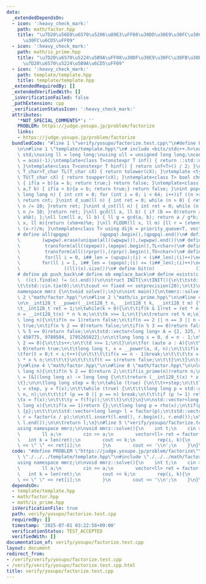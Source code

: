 ```yaml
---
data:
  _extendedDependsOn:
  - icon: ':heavy_check_mark:'
    path: math/factor.hpp
    title: "\u7D20\u56E0\u6570\u5206\u89E3\uFF08\u30DD\u30E9\u30FC\u30C9\u30FB\u30ED\
      \u30FC\u6CD5\uFF09"
  - icon: ':heavy_check_mark:'
    path: math/is_prime.hpp
    title: "\u7D20\u6570\u5224\u5B9A\uFF08\u30DF\u30E9\u30FC\u30FB\u30E9\u30D3\u30F3\
      \u7D20\u6570\u5224\u5B9A\u6CD5\uFF09"
  - icon: ':heavy_check_mark:'
    path: template/template.hpp
    title: template/template.hpp
  _extendedRequiredBy: []
  _extendedVerifiedWith: []
  _isVerificationFailed: false
  _pathExtension: cpp
  _verificationStatusIcon: ':heavy_check_mark:'
  attributes:
    '*NOT_SPECIAL_COMMENTS*': ''
    PROBLEM: https://judge.yosupo.jp/problem/factorize
    links:
    - https://judge.yosupo.jp/problem/factorize
  bundledCode: "#line 1 \"verify/yosupo/factorize.test.cpp\"\n#define PROBLEM \"https://judge.yosupo.jp/problem/factorize\"\
    \n\n#line 1 \"template/template.hpp\"\n# include <bits/stdc++.h>\nusing namespace\
    \ std;\nusing ll = long long;\nusing ull = unsigned long long;\nconst double pi\
    \ = acos(-1);\ntemplate<class T>constexpr T inf() { return ::std::numeric_limits<T>::max();\
    \ }\ntemplate<class T>constexpr T hinf() { return inf<T>() / 2; }\ntemplate <typename\
    \ T_char>T_char TL(T_char cX) { return tolower(cX); }\ntemplate <typename T_char>T_char\
    \ TU(T_char cX) { return toupper(cX); }\ntemplate<class T> bool chmin(T& a,T b)\
    \ { if(a > b){a = b; return true;} return false; }\ntemplate<class T> bool chmax(T&\
    \ a,T b) { if(a < b){a = b; return true;} return false; }\nint popcnt(unsigned\
    \ long long n) { int cnt = 0; for (int i = 0; i < 64; i++)if ((n >> i) & 1)cnt++;\
    \ return cnt; }\nint d_sum(ll n) { int ret = 0; while (n > 0) { ret += n % 10;\
    \ n /= 10; }return ret; }\nint d_cnt(ll n) { int ret = 0; while (n > 0) { ret++;\
    \ n /= 10; }return ret; }\nll gcd(ll a, ll b) { if (b == 0)return a; return gcd(b,\
    \ a%b); };\nll lcm(ll a, ll b) { ll g = gcd(a, b); return a / g*b; };\nll MOD(ll\
    \ x, ll m){return (x%m+m)%m; }\nll FLOOR(ll x, ll m) {ll r = (x%m+m)%m; return\
    \ (x-r)/m; }\ntemplate<class T> using dijk = priority_queue<T, vector<T>, greater<T>>;\n\
    # define all(qpqpq)           (qpqpq).begin(),(qpqpq).end()\n# define UNIQUE(wpwpw)\
    \        (wpwpw).erase(unique(all((wpwpw))),(wpwpw).end())\n# define LOWER(epepe)\
    \         transform(all((epepe)),(epepe).begin(),TL<char>)\n# define UPPER(rprpr)\
    \         transform(all((rprpr)),(rprpr).begin(),TU<char>)\n# define rep(i,upupu)\
    \         for(ll i = 0, i##_len = (upupu);(i) < (i##_len);(i)++)\n# define reps(i,opopo)\
    \        for(ll i = 1, i##_len = (opopo);(i) <= (i##_len);(i)++)\n# define len(x)\
    \                ((ll)(x).size())\n# define bit(n)               (1LL << (n))\n\
    # define pb push_back\n# define eb emplace_back\n# define exists(c, e)       \
    \  ((c).find(e) != (c).end())\n\nstruct INIT{\n\tINIT(){\n\t\tstd::ios::sync_with_stdio(false);\n\
    \t\tstd::cin.tie(0);\n\t\tcout << fixed << setprecision(20);\n\t}\n}INIT;\n\n\
    namespace mmrz {\n\tvoid solve();\n}\n\nint main(){\n\tmmrz::solve();\n}\n#line\
    \ 2 \"math/factor.hpp\"\n\n#line 2 \"math/is_prime.hpp\"\n\n#line 4 \"math/is_prime.hpp\"\
    \n\n__int128_t __power(__int128_t n, __int128_t k, __int128_t m) {\n\tn %= m;\n\
    \t__int128_t ret = 1;\n\twhile(k > 0){\n\t\tif(k & 1)ret = ret * n % m;\n\t\t\
    n = __int128_t(n) * n % m;\n\t\tk >>= 1;\n\t}\n\treturn ret % m;\n}\n\nbool is_prime(long\
    \ long n){\n\tif(n <= 1)return false;\n\tif(n == 2 || n == 3 || n == 5)return\
    \ true;\n\tif(n % 2 == 0)return false;\n\tif(n % 3 == 0)return false;\n\tif(n\
    \ % 5 == 0)return false;\n\n\tstd::vector<long long> A = {2, 325, 9375, 28178,\
    \ 450775, 9780504, 1795265022};\n\n\tlong long s = 0, d = n - 1;\n\twhile(d %\
    \ 2 == 0){\n\t\ts++;\n\t\td >>= 1;\n\t}\n\n\tfor (auto a : A){\n\t\tif(a % n ==\
    \ 0)return true;\n\t\tlong long t, x = __power(a, d, n);\n\t\tif(x != 1){\n\t\t\
    \tfor(t = 0;t < s;t++){\n\t\t\t\tif(x == n - 1)break;\n\t\t\t\tx = __int128_t(x)\
    \ * x % n;\n\t\t\t}\n\t\t\tif(t == s)return false;\n\t\t}\n\t}\n\treturn true;\n\
    }\n#line 4 \"math/factor.hpp\"\n\n#line 8 \"math/factor.hpp\"\n\nlong long rho(long\
    \ long n){\n\tif(n % 2 == 0)return 2;\n\tif(is_prime(n))return n;\n\n\tauto f\
    \ = [&](long long x) -> long long {\n\t\treturn (__int128_t(x) * x + 13) % n;\n\
    \t};\n\n\tlong long step = 0;\n\twhile (true) {\n\t\t++step;\n\t\tlong long x\
    \ = step, y = f(x);\n\t\twhile (true) {\n\t\t\tlong long p = std::gcd(y - x +\
    \ n, n);\n\t\t\tif (p == 0 || p == n) break;\n\t\t\tif (p != 1) return p;\n\t\t\
    \tx = f(x);\n\t\t\ty = f(f(y));\n\t\t}\n\t}\n}\n\nstd::vector<long long> factor(long\
    \ long x){\n\tif(x == 1)return {};\n\tlong long p = rho(x);\n\tif(p == x) return\
    \ {p};\n\t\t\n\tstd::vector<long long> l = factor(p);\n\tstd::vector<long long>\
    \ r = factor(x / p);\n\n\tl.insert(l.end(), r.begin(), r.end());\n\tstd::sort(l.begin(),\
    \ l.end());\n\n\treturn l;\n}\n#line 5 \"verify/yosupo/factorize.test.cpp\"\n\n\
    using namespace mmrz;\n\nvoid mmrz::solve(){\n    int t;\n    cin >> t;\n    while(t--){\n\
    \        ll a;\n        cin >> a;\n        vector<ll> ret = factor(a);\n     \
    \   int k = len(ret);\n        cout << k;\n        rep(i, k){\n            cout\
    \ << \" \" << ret[i];\n        }\n        cout << '\\n';\n    }\n}\n"
  code: "#define PROBLEM \"https://judge.yosupo.jp/problem/factorize\"\n\n#include\
    \ \"./../../template/template.hpp\"\n#include \"./../../math/factor.hpp\"\n\n\
    using namespace mmrz;\n\nvoid mmrz::solve(){\n    int t;\n    cin >> t;\n    while(t--){\n\
    \        ll a;\n        cin >> a;\n        vector<ll> ret = factor(a);\n     \
    \   int k = len(ret);\n        cout << k;\n        rep(i, k){\n            cout\
    \ << \" \" << ret[i];\n        }\n        cout << '\\n';\n    }\n}\n"
  dependsOn:
  - template/template.hpp
  - math/factor.hpp
  - math/is_prime.hpp
  isVerificationFile: true
  path: verify/yosupo/factorize.test.cpp
  requiredBy: []
  timestamp: '2025-07-01 03:22:56+09:00'
  verificationStatus: TEST_ACCEPTED
  verifiedWith: []
documentation_of: verify/yosupo/factorize.test.cpp
layout: document
redirect_from:
- /verify/verify/yosupo/factorize.test.cpp
- /verify/verify/yosupo/factorize.test.cpp.html
title: verify/yosupo/factorize.test.cpp
---
```

